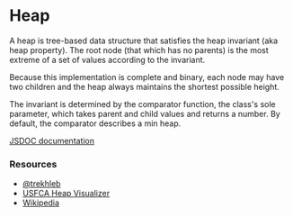 # Heap

A heap is tree-based data structure that satisfies the heap invariant (aka heap property). The root node (that which has no parents) is the most extreme of a set of values according to the invariant.

Because this implementation is complete and binary, each node may have two children and the heap always maintains the shortest possible height.

The invariant is determined by the comparator function, the class's sole parameter, which takes parent and child values and returns a number. By default, the comparator describes a min heap.

[JSDOC documentation]()

### Resources

- [@trekhleb](https://github.com/trekhleb/javascript-algorithms/tree/master/src/data-structures/heap)
- [USFCA Heap Visualizer](https://www.cs.usfca.edu/~galles/visualization/Heap.html)
- [Wikipedia](<https://en.wikipedia.org/wiki/Heap_(data_structure)>)
